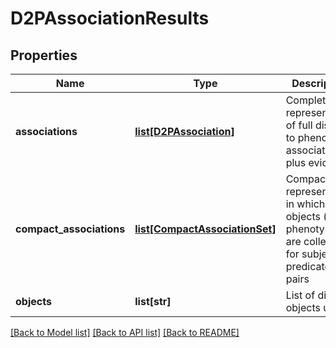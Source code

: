 # D2PAssociationResults

## Properties
Name | Type | Description | Notes
------------ | ------------- | ------------- | -------------
**associations** | [**list[D2PAssociation]**](D2PAssociation.md) | Complete representation of full disease to phenotype association, plus evidence | [optional] 
**compact_associations** | [**list[CompactAssociationSet]**](CompactAssociationSet.md) | Compact representation in which objects (e.g. phenotypes) are collected for subject-predicate pairs | [optional] 
**objects** | **list[str]** | List of distinct objects used | [optional] 

[[Back to Model list]](../README.md#documentation-for-models) [[Back to API list]](../README.md#documentation-for-api-endpoints) [[Back to README]](../README.md)

